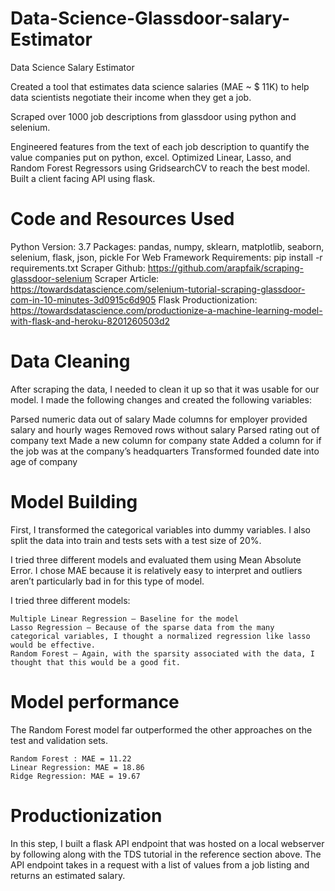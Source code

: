 # Data-Science-Glassdoor-salary-Estimator
Data Science Salary Estimator




Created a tool that estimates data science salaries (MAE ~ $ 11K) to help data scientists negotiate their income when   they get a job.

Scraped over 1000 job descriptions from glassdoor using python and selenium.
    
Engineered features from the text of each job description to quantify the value companies put on python, excel.
Optimized Linear, Lasso, and Random Forest Regressors using GridsearchCV to reach the best model.
Built a client facing API using flask.


     

# Code and Resources Used

Python Version: 3.7
Packages: pandas, numpy, sklearn, matplotlib, seaborn, selenium, flask, json, pickle
For Web Framework Requirements: pip install -r requirements.txt
Scraper Github: https://github.com/arapfaik/scraping-glassdoor-selenium
Scraper Article: https://towardsdatascience.com/selenium-tutorial-scraping-glassdoor-com-in-10-minutes-3d0915c6d905
Flask Productionization: https://towardsdatascience.com/productionize-a-machine-learning-model-with-flask-and-heroku-8201260503d2



# Data Cleaning

After scraping the data, I needed to clean it up so that it was usable for our model. I made the following changes and created the following variables:

Parsed numeric data out of salary
Made columns for employer provided salary and hourly wages
Removed rows without salary
Parsed rating out of company text
Made a new column for company state
Added a column for if the job was at the company’s headquarters
Transformed founded date into age of company


# Model Building

First, I transformed the categorical variables into dummy variables. I also split the data into train and tests sets with a test size of 20%.

I tried three different models and evaluated them using Mean Absolute Error. I chose MAE because it is relatively easy to interpret and outliers aren’t particularly bad in for this type of model.

I tried three different models:

    Multiple Linear Regression – Baseline for the model
    Lasso Regression – Because of the sparse data from the many categorical variables, I thought a normalized regression like lasso would be effective.
    Random Forest – Again, with the sparsity associated with the data, I thought that this would be a good fit.

# Model performance

The Random Forest model far outperformed the other approaches on the test and validation sets.

    Random Forest : MAE = 11.22
    Linear Regression: MAE = 18.86
    Ridge Regression: MAE = 19.67


#   Productionization

In this step, I built a flask API endpoint that was hosted on a local webserver by following along with the TDS tutorial in the reference section above. The API endpoint takes in a request with a list of values from a job listing and returns an estimated salary.

       






    
